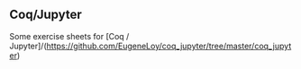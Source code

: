 
## Coq/Jupyter

Some exercise sheets for [Coq / Jupyter]/(https://github.com/EugeneLoy/coq_jupyter/tree/master/coq_jupyter)

